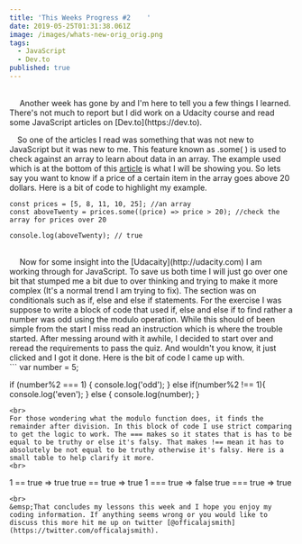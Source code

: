 ```yaml
---
title: 'This Weeks Progress #2    '
date: 2019-05-25T01:31:38.061Z
image: /images/whats-new-orig_orig.png
tags:
  - JavaScript
  - Dev.to
published: true
---
```

<br>
&emsp; Another week has gone by and I'm here to tell you a few things I learned.      
There's not much to report but I did work on a Udacity course and read some JavaScript articles on [Dev.to](https://dev.to).
<br>

&emsp;So one of the articles I read was something that was not new to JavaScript but it was new to me. This feature known as .some( ) is used to check against an array to learn about data in an array. The example used which is at the bottom of this [article](https://dev.to/mattsparks/quick-javascript-tip-the-some-method-207j) is what I will be showing you. So lets say you want to know if a price of a certain item in the array goes above 20 dollars. Here is a bit of code to highlight my example. 
<br>

```
const prices = [5, 8, 11, 10, 25]; //an array
const aboveTwenty = prices.some((price) => price > 20); //check the 
array for prices over 20

console.log(aboveTwenty); // true 

```
<br>
&emsp; Now for some insight into the [Udacaity](http://udacity.com) I am working through for JavaScript. To save us both time I will just go over one bit that stumped me a bit due to over thinking and trying to make it more complex (It's a normal trend I am trying to fix). The section was on conditionals such as if, else and else if statements. For the exercise I was suppose to write a block of code that used if, else and else if to find rather a number was odd using the modulo operation. While this should of been simple from the start I miss read an instruction which is where the trouble started. After messing around with it awhile, I decided to start over and reread the requirements to pass the quiz. And wouldn't you know, it just clicked and I got it done. Here is the bit of code I came up with.
<br>
```
var number = 5;

if (number%2 === 1) {
    console.log('odd');
}
else if(number%2 !== 1){
    console.log('even');
}
 else {
    console.log(number);
 }

```
<br>
For those wondering what the modulo function does, it finds the remainder after division. In this block of code I use strict comparing to get the logic to work. The === makes so it states that is has to be equal to be truthy or else it's falsy. That makes !== mean it has to absolutely be not equal to be truthy otherwise it's falsy. Here is a small table to help clarify it more.
<br>
```
1 == true     => true
true == true  => true
1 === true    => false
true === true => true
```
<br>
&emsp;That concludes my lessons this week and I hope you enjoy my coding information. If anything seems wrong or you would like to discuss this more hit me up on twitter [@officalajsmith](https://twitter.com/officalajsmith). 
